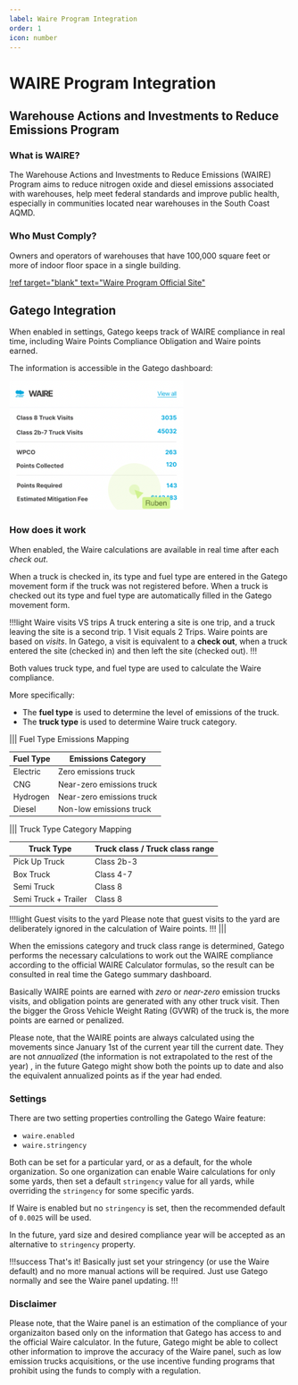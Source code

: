 ```yaml
---
label: Waire Program Integration
order: 1
icon: number
---
```


# WAIRE Program Integration

## Warehouse Actions and Investments to Reduce Emissions Program

### What is WAIRE?
The Warehouse Actions and Investments to Reduce Emissions (WAIRE)
Program aims to reduce nitrogen oxide and diesel emissions associated
with warehouses, help meet federal standards and improve public health,
especially in communities located near warehouses in the South Coast AQMD.

### Who Must Comply?
Owners and operators of warehouses that have 100,000 square feet or more
of indoor floor space in a single building.

[!ref target="blank" text="Waire Program Official Site"](http://www.aqmd.gov/home/rules-compliance/compliance/waire-program)


## Gatego Integration

When enabled in settings, Gatego keeps track of WAIRE compliance in real time, including Waire Points Compliance Obligation and Waire points earned.

The information is accessible in the Gatego dashboard:

![Gatego Waire Dashboard Card](/static/site/extra_features/waire/waire_panel.png)


### How does it work

When enabled, the Waire calculations are available in real time after each _check out_.

When a truck is checked in, its type and fuel type are entered in the Gatego movement form if the truck was not registered before.
When a truck is checked out its type and fuel type are automatically filled in the Gatego movement form.

!!!light Waire visits VS trips
A truck entering a site is one trip, and a truck leaving the site is a second trip. 1 Visit equals 2 Trips.
Waire points are based on _visits_. In Gatego, a visit is equivalent to a **check out**, when a truck entered the site (checked in)
and then left the site (checked out).
!!!

Both values truck type, and fuel type are used to calculate the Waire compliance.

More specifically:

- The **fuel type** is used to determine the level of emissions of the truck. 
- The **truck type** is used to determine Waire truck category. 

||| Fuel Type Emissions Mapping

Fuel Type   | Emissions Category
---    | ---
Electric | Zero emissions truck
CNG | Near-zero emissions truck
Hydrogen | Near-zero emissions truck
Diesel | Non-low emissions truck


||| Truck Type Category Mapping

Truck Type   | Truck class / Truck class range
---    | ---
Pick Up Truck | Class 2b-3
Box Truck | Class 4-7
Semi Truck | Class 8
Semi Truck + Trailer | Class 8

!!!light Guest visits to the yard
Please note that guest visits to the yard are deliberately ignored in the calculation of Waire points. 
!!!
|||

When the emissions category and truck class range is determined, Gatego performs the necessary calculations to work out the WAIRE compliance according to the official WAIRE Calculator formulas, so the result can be consulted in real time the Gatego summary dashboard.

Basically WAIRE points are earned with _zero_ or _near-zero_ emission trucks visits, and obligation points are generated with any other truck visit. Then the bigger the Gross Vehicle
Weight Rating (GVWR) of the truck is, the more points are earned or penalized. 

Please note, that the WAIRE points are always calculated using the movements since January 1st of the current year till the current date. They are not _annualized_ (the information is not extrapolated to the rest of the year) , in the future Gatego might show both the points up to date and also the equivalent annualized points as if the year had ended.

### Settings

There are two setting properties controlling the Gatego Waire feature:

- `waire.enabled`
- `waire.stringency`

Both can be set for a particular yard, or as a default, for the whole organization.
So one organization can enable Waire calculations for only some yards, then set a default `stringency` value for all yards, while overriding the `stringency` for some specific yards.

If Waire is enabled but no `stringency` is set, then the recommended default of `0.0025` will be used.

In the future, yard size and desired compliance year will be accepted as an alternative to `stringency` property.


!!!success That's it!
Basically just set your stringency (or use the Waire default) and no more manual actions will be required. Just use Gatego normally and see the Waire panel updating.
!!!

### Disclaimer

Please note, that the Waire panel is an estimation of the compliance of your organizaiton based only on the information that Gatego has access to and the official Waire calculator.
In the future, Gatego might be able to collect other information to improve the accuracy of the Waire panel, such as low emission trucks acquisitions, or the use incentive funding programs that prohibit using the funds to comply with a regulation.

